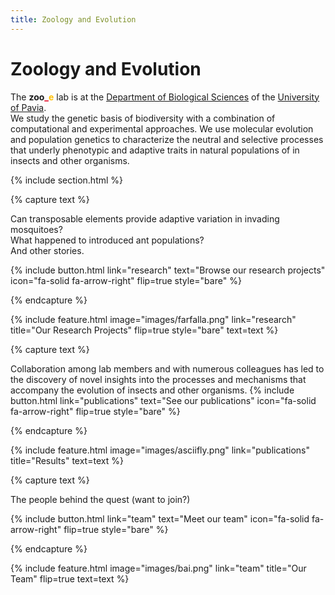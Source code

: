 ```yaml
---
title: Zoology and Evolution
---
```


# Zoology and Evolution

The **zoo**<span style="color:#e30022">**_**</span><span style="color:#ffbf00">**e**</span> lab is at the [Department of Biological Sciences](https://dbb.dip.unipv.it/en) of the [University of Pavia](https://portale.unipv.it/it).  
We study the genetic basis of biodiversity with a combination of computational and experimental approaches. We use molecular evolution and population genetics to characterize the neutral and selective processes that underly phenotypic and adaptive traits in natural populations of in insects and other organisms.

{% include section.html %}

{% capture text %}

Can transposable elements provide adaptive variation in invading mosquitoes?  
What happened to introduced ant populations?  
And other stories.

{%
  include button.html
  link="research"
  text="Browse our research projects"
  icon="fa-solid fa-arrow-right"
  flip=true
  style="bare"
%}

{% endcapture %}

{%
  include feature.html
  image="images/farfalla.png"
  link="research"
  title="Our Research Projects"
  flip=true
  style="bare"
  text=text
%}

{% capture text %}

Collaboration among lab members and with numerous colleagues has led to the discovery of novel insights into the processes and mechanisms that accompany the evolution of insects and other organisms.
{%
  include button.html
  link="publications"
  text="See our publications"
  icon="fa-solid fa-arrow-right"
  flip=true
  style="bare"
%}

{% endcapture %}

{%
  include feature.html
  image="images/asciifly.png"
  link="publications"
  title="Results"
  text=text
%}

{% capture text %}

The people behind the quest (want to join?)

{%
  include button.html
  link="team"
  text="Meet our team"
  icon="fa-solid fa-arrow-right"
  flip=true
  style="bare"
%}

{% endcapture %}

{%
  include feature.html
  image="images/bai.png"
  link="team"
  title="Our Team"
  flip=true
  text=text
%}
